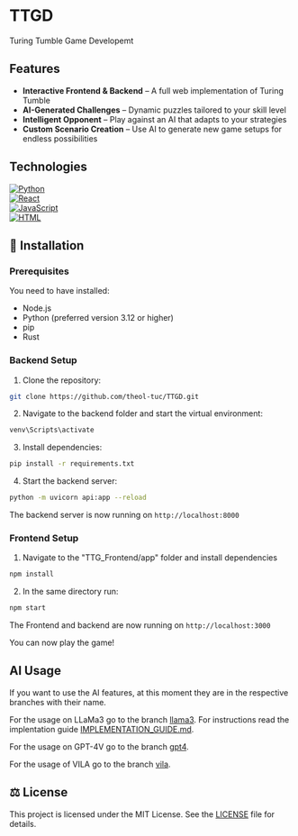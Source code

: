 # TTGD
Turing Tumble Game Developemt

## Features

- **Interactive Frontend & Backend** – A full web implementation of Turing Tumble  
- **AI-Generated Challenges** – Dynamic puzzles tailored to your skill level  
- **Intelligent Opponent** – Play against an AI that adapts to your strategies  
- **Custom Scenario Creation** – Use AI to generate new game setups for endless possibilities

## Technologies

[![Python][Python-img]][Python-url] <br>
[![React][React-img]][React-url] <br>
[![JavaScript][JavaScript-img]][JavaScript-url] <br>
[![HTML][HTML-img]][HTML-url] <br>

## 🔧 Installation

### Prerequisites

You need to have installed:
- Node.js
- Python (preferred version 3.12 or higher)
- pip
- Rust

### Backend Setup

1. Clone the repository:
```sh
git clone https://github.com/theol-tuc/TTGD.git
```
2. Navigate to the backend folder and start the virtual environment:
```sh
venv\Scripts\activate
```
3. Install dependencies:
```sh
pip install -r requirements.txt
```
4. Start the backend server:
```sh
python -m uvicorn api:app --reload
```
The backend server is now running on `http://localhost:8000`

### Frontend Setup

1. Navigate to the "TTG_Frontend/app" folder and install dependencies
```sh
npm install
```
2. In the same directory run:
```sh
npm start
```
The Frontend and backend are now running on `http://localhost:3000`

You can now play the game!

## AI Usage

If you want to use the AI features, at this moment they are in the respective branches with their name.

For the usage on LLaMa3 go to the branch [llama3](llama3). For instructions read the implentation guide [IMPLEMENTATION_GUIDE.md](TTG_Backend/IMPLEMENTATION_GUIDE.md).

For the usage on GPT-4V go to the branch [gpt4](gpt4).

For the usage of VILA go to the branch [vila](VLM_VILA).

## ⚖️ License

This project is licensed under the MIT License. See the [LICENSE](LICENSE) file for details.


<!-- MARKDOWN LINKS & IMAGES -->
[Python-img]: https://img.shields.io/badge/python-3670A0?style=for-the-badge&logo=python&logoColor=ffdd54
[Python-url]: https://www.python.org/
[React-img]: https://shields.io/badge/react-black?logo=react&style=for-the-badge
[React-url]: https://www.react.dev/
[JavaScript-img]: https://img.shields.io/badge/JavaScript-F7DF1E?style=for-the-badge&logo=javascript&logoColor=black
[JavaScript-url]: https://developer.mozilla.org/en-US/docs/Web/JavaScript
[HTML-img]: https://img.shields.io/badge/HTML-E34F26?style=for-the-badge&logo=html5&logoColor=white
[HTML-url]: https://developer.mozilla.org/en-US/docs/Web/HTML
